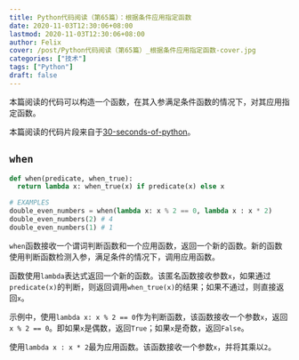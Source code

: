 ```yaml
---
title: Python代码阅读（第65篇）：根据条件应用指定函数
date: 2020-11-03T12:30:06+08:00
lastmod: 2020-11-03T12:30:06+08:00
author: Felix
cover: /post/Python代码阅读（第65篇）_根据条件应用指定函数-cover.jpg
categories: ["技术"]
tags: ["Python"]
draft: false
---
```


本篇阅读的代码可以构造一个函数，在其入参满足条件函数的情况下，对其应用指定函数。

本篇阅读的代码片段来自于[30-seconds-of-python](https://github.com/30-seconds/30-seconds-of-python)。

<!--more-->

## `when`

```python
def when(predicate, when_true):
  return lambda x: when_true(x) if predicate(x) else x

# EXAMPLES
double_even_numbers = when(lambda x: x % 2 == 0, lambda x : x * 2)
double_even_numbers(2) # 4
double_even_numbers(1) # 1
```

`when`函数接收一个谓词判断函数和一个应用函数，返回一个新的函数。新的函数使用判断函数检测入参，满足条件的情况下，调用应用函数。

函数使用`lambda`表达式返回一个新的函数。该匿名函数接收参数`x`，如果通过`predicate(x)`的判断，则返回调用`when_true(x)`的结果；如果不通过，则直接返回`x`。

示例中，使用`lambda x: x % 2 == 0`作为判断函数，该函数接收一个参数`x`，返回`x % 2 == 0`。即如果`x`是偶数，返回`True`；如果`x`是奇数，返回`False`。

使用`lambda x : x * 2`最为应用函数。该函数接收一个参数`x`，并将其乘以`2`。
